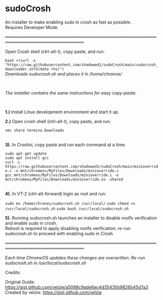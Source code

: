 # sudoCrosh
An installer to make enabling sudo in crosh as fast as possible.<br>
Requires Developer Mode.

════════════════════════════════════════════════════════════════════════════


Open Crosh shell (ctrl-alt-t), copy paste, and run: 


`bash <(curl -s "https://raw.githubusercontent.com/shadowed1/sudoCrosh/main/sudocrosh_downloader.sh?$(date +%s)")` <br>
*Downloads sudocrosh.sh and places it in /home/chronos/*

<br>

*The installer contains the same instructions for easy copy-paste:*

<br>
                                                                                                                                                    
**1.)** Install Linux development environment and start it up. <br>

**2.)** Open crosh shell (ctrl-alt-t), copy paste, and run: <br>
                                                                 
`vmc share termina Downloads` <br><br>                                                                                                                                     
                                                                                                                  
**3).** In Crostini, copy paste and run each command at a time: <br>
 
 `sudo apt-get update`<br>
 `sudo apt install gcc`<br>
 `curl -L https://raw.githubusercontent.com/shadowed1/sudoCrosh/main/minioverride.c -o mnt/chromeos/MyFiles/Downloads/minioverride.c`<br>
 `gcc mnt/chromeos/MyFiles/Downloads/minioverride.c -o mnt/chromeos/MyFiles/Downloads/minioverride.so -shared`<br> <br>

**4).** In VT-2 (ctrl-alt-forward) login as root and run:  <br>

`sudo mv /home/chronos/sudocrosh.sh /usr/local/`
`sudo chmod +x /usr/local/sudocrosh.sh`
`sudo bash /usr/local/sudocrosh.sh`

**5).** Running sudocrosh.sh launches an installer to disable rootfs verification and enable sudo in crosh. <br>
    Reboot is required to apply disabling rootfs verification; re-run sudocrosh.sh to proceed with enabling sudo in Crosh. 

════════════════════════════════════════════════════════════════════════════

*Each time ChromeOS updates these changes are overwritten. Re-run sudocrosh.sh in /usr/local/sudocrosh.sh*

Credits:

Original Guide: https://gist.github.com/velzie/a5088c9ade6ec4d35435b9826b45d7a3 <br>
Created by velzie: https://gist.github.com/velzie <br>


